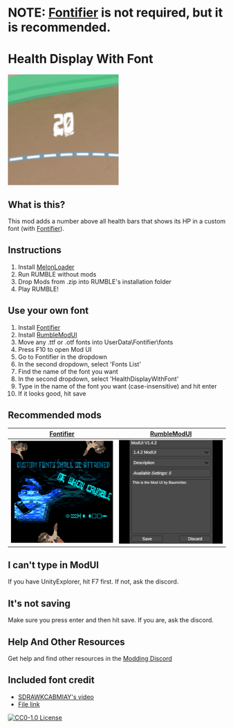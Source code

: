 # NOTE: [Fontifier](https://thunderstore.io/c/rumble/p/ninjaguardian/Fontifier) is not required, but it is recommended.
#
# Health Display With Font
![Photo](https://raw.githubusercontent.com/ninjaguardian/HealthDisplayWithFont/master/icon.png)

## What is this?
This mod adds a number above all health bars that shows its HP in a custom font (with [Fontifier](https://thunderstore.io/c/rumble/p/ninjaguardian/Fontifier)).

## Instructions
1. Install [MelonLoader](https://github.com/LavaGang/MelonLoader)
2. Run RUMBLE without mods
3. Drop Mods from .zip into RUMBLE's installation folder
5. Play RUMBLE!

## Use your own font
1. Install [Fontifier](https://thunderstore.io/c/rumble/p/ninjaguardian/Fontifier)
2. Install [RumbleModUI](https://thunderstore.io/c/rumble/p/Baumritter/RumbleModUI)
3. Move any .ttf or .otf fonts into UserData\Fontifier\fonts
4. Press F10 to open Mod UI
5. Go to Fontifier in the dropdown
6. In the second dropdown, select 'Fonts List'
7. Find the name of the font you want
8. In the second dropdown, select 'HealthDisplayWithFont'
9. Type in the name of the font you want (case-insensitive) and hit enter
10. If it looks good, hit save

## Recommended mods
| [Fontifier](https://thunderstore.io/c/rumble/p/ninjaguardian/Fontifier) | [RumbleModUI](https://thunderstore.io/c/rumble/p/Baumritter/RumbleModUI) |
|--|--|
| [![Photo](https://raw.githubusercontent.com/ninjaguardian/Fontifier/master/icon.png)](https://thunderstore.io/c/rumble/p/ninjaguardian/Fontifier) | [![Photo](https://raw.githubusercontent.com/Baumritter/Rumble_RumbleModUI/refs/heads/main/ThunderstoreStuff/icon.png)](https://thunderstore.io/c/rumble/p/Baumritter/RumbleModUI) |

## I can't type in ModUI
If you have UnityExplorer, hit F7 first. If not, ask the discord.

## It's not saving
Make sure you press enter and then hit save. If you are, ask the discord.

## Help And Other Resources
Get help and find other resources in the [Modding Discord](https://discord.gg/fsbcnZgzfa)

## Included font credit
- [SDRAWKCABMIAY's video](https://youtu.be/wp4VaVm_XpI)
- [File link](https://drive.google.com/drive/folders/1-Wr4TW4FVQ8j8EyKAMHPa-D2Srg05Fyk)


[![CC0-1.0 License](https://img.shields.io/badge/License-CC0_1.0_Universal-green.svg)](https://github.com/ninjaguardian/HealthDisplayWithFont?tab=CC0-1.0-1-ov-file)
